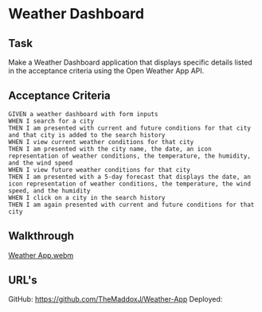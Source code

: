# Weather Dashboard


## Task

Make a Weather Dashboard application that displays specific details listed in the acceptance criteria using the Open Weather App API.


## Acceptance Criteria

```
GIVEN a weather dashboard with form inputs
WHEN I search for a city
THEN I am presented with current and future conditions for that city and that city is added to the search history
WHEN I view current weather conditions for that city
THEN I am presented with the city name, the date, an icon representation of weather conditions, the temperature, the humidity, and the wind speed
WHEN I view future weather conditions for that city
THEN I am presented with a 5-day forecast that displays the date, an icon representation of weather conditions, the temperature, the wind speed, and the humidity
WHEN I click on a city in the search history
THEN I am again presented with current and future conditions for that city
```


## Walkthrough

[Weather App.webm](https://user-images.githubusercontent.com/123782105/229684505-f7ce234e-c068-4baf-b64f-39ede228b73f.webm)


## URL's
GitHub: https://github.com/TheMaddoxJ/Weather-App
Deployed: 
